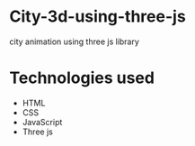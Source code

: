 # City-3d-using-three-js

city animation using three js library

# Technologies used

* HTML
* CSS
* JavaScript
* Three js

#
